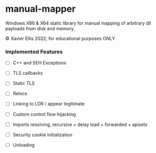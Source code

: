# manual-mapper


Windows X86 & X64 static library for manual mapping of arbitrary dll payloads from disk and memory.

© Xavier Ellis 2022; for educational purposes ONLY

### Implemented Features

- [ ] C++ and SEH Exceptions
- [ ] TLS callbacks
- [ ] Static TLS
- [ ] Relocs
- [ ] Linking to LDR / appear legitimate
- [ ] Custom control flow hijacking
- [ ] Imports resolving, recursive + delay load + forwarded + apisets
- [ ] Security cookie initialization
- [ ] Unloading

